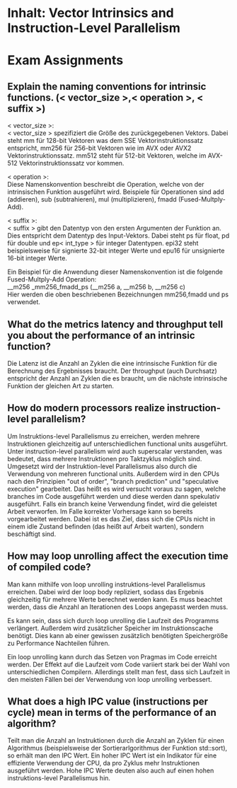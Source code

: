 # Inhalt: Vector Intrinsics and Instruction-Level Parallelism  
 

# Exam Assignments 


## Explain the naming conventions for intrinsic functions. (< vector_size >,< operation >, < suffix >)

< vector_size >:  
< vector_size > spezifiziert die Größe des zurückgegebenen Vektors. Dabei steht mm für 128-bit Vektoren was dem SSE Vektorinstruktionssatz entspricht, mm256 für 256-bit Vektoren wie im AVX oder AVX2 Vektorinstruktionssatz. mm512 steht für 512-bit Vektoren, welche im AVX-512 Vektorinstruktionssatz vor kommen.  

< operation >:  
Diese Namenskonvention beschreibt die Operation, welche von der intrinsischen Funktion ausgeführt wird. Beispiele für Operationen sind add (addieren), sub (subtrahieren), mul (multiplizieren), fmadd (Fused-Multply-Add).  

< suffix >:  
< suffix > gibt den Datentyp von den ersten Argumenten der Funktion an. Dies entspricht dem Datentyp des Input-Vektors. Dabei steht ps für float, pd für double und ep< int_type > für integer Datentypen. epi32 steht beispielsweise für signierte 32-bit integer Werte und epu16 für unsignierte 16-bit integer Werte.  

Ein Beispiel für die Anwendung dieser Namenskonvention ist die folgende Fused-Multply-Add Operation:   
__m256 _mm256_fmadd_ps (__m256 a, __m256 b, __m256 c)  
Hier werden die oben beschriebenen Bezeichnungen mm256,fmadd und ps verwendet.  


## What do the metrics latency and throughput tell you about the performance of an intrinsic function?

Die Latenz ist die Anzahl an Zyklen die eine intrinsische Funktion für die Berechnung des Ergebnisses braucht. Der throughput (auch Durchsatz) entspricht der Anzahl an Zyklen die es braucht, um die nächste intrinsische Funktion der gleichen Art zu starten.  


## How do modern processors realize instruction-level parallelism?

Um Instruktions-level Parallelismus zu erreichen, werden mehrere Instruktionen gleichzeitig auf unterschiedlichen functional units ausgeführt. Unter instruction-level parallelism wird auch superscalar verstanden, was bedeutet, dass mehrere Instruktionen pro Taktzyklus möglich sind. Umgesetzt wird der Instruktion-level Parallelismus also durch die Verwendung von mehreren functional units. Außerdem wird in den CPUs nach den Prinzipien "out of order", "branch prediction" und "speculative execution" gearbeitet. Das heißt es wird versucht voraus zu sagen, welche branches im Code ausgeführt werden und diese werden dann spekulativ ausgeführt. Falls ein branch keine Verwendung findet, wird die geleistet Arbeit verworfen. Im Falle korrekter Vorhersage kann so bereits vorgearbeitet werden. Dabei ist es das Ziel, dass sich die CPUs nicht in einem idle Zustand befinden (das heißt auf Arbeit warten), sondern beschäftigt sind.  



## How may loop unrolling affect the execution time of compiled code?

Man kann mithilfe von loop unrolling instruktions-level Parallelismus erreichen. Dabei wird der loop body repliziert, sodass das Ergebnis gleichzeitig für mehrere Werte berechnet werden kann. Es muss beachtet werden, dass die Anzahl an Iterationen des Loops angepasst werden muss.  

Es kann sein, dass sich durch loop unrolling die Laufzeit des Programms verlängert. Außerdem wird zusätzlicher Speicher im Instruktionscache benötigt. Dies kann ab einer gewissen zusätzlich benötigten Speichergröße zu Performance Nachteilen führen.  

Ein loop unrolling kann durch das Setzen von Pragmas im Code erreicht werden. Der Effekt auf die Laufzeit vom Code variiert stark bei der Wahl von unterschiedlichen Compilern. Allerdings stellt man fest, dass sich Laufzeit in den meisten Fällen bei der Verwendung von loop unrolling verbessert.  




## What does a high IPC value (instructions per cycle) mean in terms of the performance of an algorithm?

Teilt man die Anzahl an Instruktionen durch die Anzahl an Zyklen für einen Algorithmus (beispielsweise der Sortierarlgorithmus der Funktion std::sort), so erhält man den IPC Wert. Ein hoher IPC Wert ist ein Indikator für eine effiziente Verwendung der CPU, da pro Zyklus mehr Instruktionen ausgeführt werden. Hohe IPC Werte deuten also auch auf einen hohen instruktions-level Parallelismus hin.  
